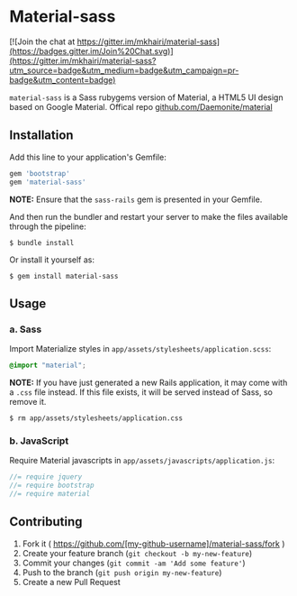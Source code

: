 # Material-sass

[![Join the chat at https://gitter.im/mkhairi/material-sass](https://badges.gitter.im/Join%20Chat.svg)](https://gitter.im/mkhairi/material-sass?utm_source=badge&utm_medium=badge&utm_campaign=pr-badge&utm_content=badge)

`material-sass` is a Sass rubygems version of Material, a HTML5 UI design based on Google Material. Offical repo [github.com/Daemonite/material](https://github.com/Daemonite/material)

## Installation

Add this line to your application's Gemfile:

```ruby
gem 'bootstrap'
gem 'material-sass'
```

**NOTE:** Ensure that the `sass-rails` gem is presented in your Gemfile.

And then run the bundler and restart your server to make the files available through the pipeline:

```console
$ bundle install
```

Or install it yourself as:

```console
$ gem install material-sass
```

## Usage

### a. Sass

Import Materialize styles in `app/assets/stylesheets/application.scss`:

```scss
@import "material";
```

**NOTE:** If you have just generated a new Rails application, it  may come with a `.css` file instead. If this file exists, it will be served instead of Sass, so remove it.

```console
$ rm app/assets/stylesheets/application.css
```

### b. JavaScript

Require Material javascripts in `app/assets/javascripts/application.js`:

```js
//= require jquery
//= require bootstrap
//= require material
```


## Contributing

1. Fork it ( https://github.com/[my-github-username]/material-sass/fork )
2. Create your feature branch (`git checkout -b my-new-feature`)
3. Commit your changes (`git commit -am 'Add some feature'`)
4. Push to the branch (`git push origin my-new-feature`)
5. Create a new Pull Request
